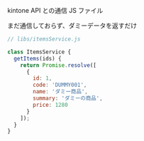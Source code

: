 kintone API との通信 JS ファイル

まだ通信しておらず、ダミーデータを返すだけ

```javascript
// libs/itemsService.js

class ItemsService {
  getItems(ids) {
    return Promise.resolve([
      {
        id: 1,
        code: 'DUMMY001',
        name: 'ダミー商品',
        summary: 'ダミーの商品',
        price: 1280
      }
    ]);
  }
}
```
